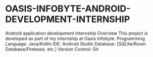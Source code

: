 # OASIS-INFOBYTE-ANDROID-DEVELOPMENT-INTERNSHIP
Android application development Internship
Overview
This project is developed as part of my internship at Oasis Infobyte. 
Programming Language: Java/Kotlin
IDE: Android Studio
Database: [SQLite/Room Database/Firebase, etc.]
Version Control: Git
